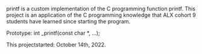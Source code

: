 
printf is a custom implementation of the C programming function printf. This project is an application of the C programming knowledge that ALX cohort 9 students have learned since starting the program.

Prototype: int _printf(const char *, ...);

This projectstarted: October 14th, 2022.
